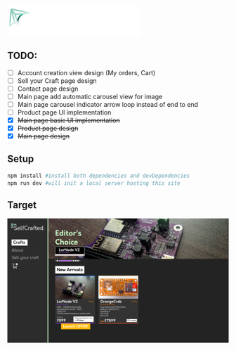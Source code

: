<img src="src/libs/svg/logo_main.svg" width="60%" alt="Selfcrafted" style="background-color: #0d1117;">

## TODO:
- [ ] Account creation view design (My orders, Cart)
- [ ] Sell your Craft page design
- [ ] Contact page design
- [ ] Main page add automatic carousel view for image
- [ ] Main page carousel indicator arrow loop instead of end to end
- [ ] Product page UI implementation
- [x] ~~Main page basic UI implementation~~
- [x] ~~Product page design~~
- [x] ~~Main page design~~

## Setup

```bash
npm install #install both dependencies and devDependencies
npm run dev #will init a local server hosting this site
```

## Target

![Site Mockup](src/libs/images/target.png)
